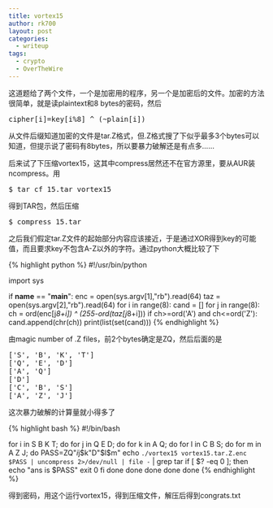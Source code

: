 ```yaml
---
title: vortex15
author: rk700
layout: post
categories:
  - writeup
tags:
  - crypto
  - OverTheWire
---
```

这道题给了两个文件，一个是加密用的程序，另一个是加密后的文件。加密的方法很简单，就是读plaintext和8 bytes的密码，然后
<pre>cipher[i]=key[i%8] ^ (~plain[i])</pre>

从文件后缀知道加密的文件是tar.Z格式，但.Z格式搜了下似乎最多3个bytes可以知道，但提示说了密码有8bytes，所以要暴力破解还是有点多……

后来试了下压缩vortex15，这其中compress居然还不在官方源里，要从AUR装ncompress。用
<pre>$ tar cf 15.tar vortex15</pre>
得到TAR包，然后压缩
<pre>$ compress 15.tar</pre>

之后我们假定tar.Z文件的起始部分内容应该接近，于是通过XOR得到key的可能值，而且要求key不包含A-Z以外的字符。通过python大概比较了下 

{% highlight python %}
#!/usr/bin/python

import sys 

if __name__ == "__main__":
    enc = open(sys.argv[1],"rb").read(64)
    taz = open(sys.argv[2],"rb").read(64)
    for i in range(8):
        cand = []
        for j in range(8):
            ch = ord(enc[j*8+i]) ^ (255-ord(taz[j*8+i]))
            if ch>=ord('A') and ch<=ord('Z'):
                cand.append(chr(ch))
        print(list(set(cand)))
{% endhighlight %}

由magic number of .Z files，前2个bytes确定是ZQ，然后后面的是 
<pre>
['S', 'B', 'K', 'T']
['Q', 'E', 'D']
['A', 'Q']
['D']
['C', 'B', 'S']
['A', 'Z', 'J']
</pre>

这次暴力破解的计算量就小得多了 

{% highlight bash %}
#!/bin/bash

for i in S B K T; do
    for j in Q E D; do
        for k in A Q; do
            for l in C B S; do
                for m in A Z J; do
                    PASS=ZQ"$i$j$k"D"$l$m"
                    echo `./vortex15 vortex15.tar.Z.enc $PASS | uncompress 2>/dev/null | file -` | grep tar
                    if [ $? -eq 0 ]; then
                        echo "ans is $PASS"
                        exit 0
                    fi
                done
            done
        done
    done
done
{% endhighlight %}

得到密码，用这个运行vortex15，得到压缩文件，解压后得到congrats.txt